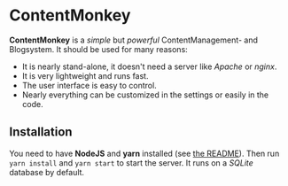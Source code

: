 # ContentMonkey
**ContentMonkey** is a _simple_ but _powerful_ ContentManagement- and Blogsystem.
It should be used for many reasons:
* It is nearly stand-alone, it doesn't need a server like _Apache_ or _nginx_.
* It is very lightweight and runs fast.
* The user interface is easy to control.
* Nearly everything can be customized in the settings or easily in the code.
## Installation
You need to have **NodeJS** and **yarn** installed (see [the README](https://github.com/contentmonkey/contentmonkey/blob/master/README.md)).
Then run `yarn install` and `yarn start` to start the server. It runs on a _SQLite_ database by default.
